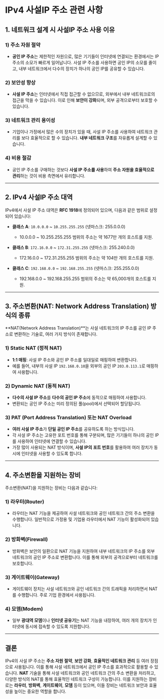 # IPv4 사설IP 주소 관련 사항

## 1. 네트워크 설계 시 사설IP 주소 사용 이유
### 1) **주소 자원 절약**
- **공인 IP 주소**는 제한적인 자원으로, 많은 기기들이 인터넷에 연결되는 환경에서는 IP 주소의 소모가 빠르게 일어납니다. 사설 IP 주소를 사용하면 공인 IP의 소모를 줄이고, 내부 네트워크에서 다수의 장치가 하나의 공인 IP를 공유할 수 있습니다.

### 2) **보안성 향상**
- **사설 IP 주소**는 인터넷에서 직접 접근할 수 없으므로, 외부에서 내부 네트워크로의 접근을 막을 수 있습니다. 이로 인해 **보안이 강화**되며, 외부 공격으로부터 보호할 수 있습니다.

### 3) **네트워크 관리 용이성**
- 기업이나 가정에서 많은 수의 장치가 있을 때, 사설 IP 주소를 사용하여 네트워크 관리를 보다 효율적으로 할 수 있습니다. **내부 네트워크 구조**를 자유롭게 설계할 수 있습니다.

### 4) **비용 절감**
- 공인 IP 주소를 구매하는 것보다 **사설 IP 주소를 사용**하여 **주소 자원을 효율적으로 관리**하는 것이 비용 측면에서 유리합니다.

---

## 2. IPv4 사설IP 주소 대역
IPv4에서 사설 IP 주소 대역은 **RFC 1918**에 정의되어 있으며, 다음과 같은 범위로 설정되어 있습니다:

- **클래스 A**: `10.0.0.0` ~ `10.255.255.255` (넷마스크: 255.0.0.0)
  - 10.0.0.0 ~ 10.255.255.255 범위의 주소는 약 1677만 개의 호스트를 지원.
  
- **클래스 B**: `172.16.0.0` ~ `172.31.255.255` (넷마스크: 255.240.0.0)
  - 172.16.0.0 ~ 172.31.255.255 범위의 주소는 약 104만 개의 호스트를 지원.

- **클래스 C**: `192.168.0.0` ~ `192.168.255.255` (넷마스크: 255.255.0.0)
  - 192.168.0.0 ~ 192.168.255.255 범위의 주소는 약 65,000개의 호스트를 지원.

---

## 3. 주소변환(NAT: Network Address Translation) 방식의 종류
**NAT(Network Address Translation)**는 사설 네트워크의 IP 주소를 공인 IP 주소로 변환하는 기술로, 여러 가지 방식이 존재합니다.

### 1) **Static NAT (정적 NAT)**
- **1:1 매핑**: 사설 IP 주소와 공인 IP 주소를 일대일로 매핑하여 변환합니다. 
- 예를 들어, 내부의 사설 IP `192.168.0.10`을 외부의 공인 IP `203.0.113.1`로 매핑하여 사용합니다.
  
### 2) **Dynamic NAT (동적 NAT)**
- **다수의 사설 IP 주소**를 **다수의 공인 IP 주소**에 동적으로 매핑하여 사용합니다.
- 변환되는 공인 IP 주소는 미리 정의된 풀(pool)에서 선택되어 할당됩니다.

### 3) **PAT (Port Address Translation) 또는 NAT Overload**
- **여러 사설 IP 주소**가 **단일 공인 IP 주소**를 공유하도록 하는 방식입니다.
- 각 사설 IP 주소는 고유한 포트 번호를 통해 구분되며, 많은 기기들이 하나의 공인 IP를 사용하여 인터넷에 연결할 수 있습니다.
- 가장 많이 사용되는 NAT 방식이며, **사설 IP의 포트 번호**를 활용하여 여러 장치가 동시에 인터넷을 사용할 수 있도록 합니다.

---

## 4. 주소변환을 지원하는 장비
주소변환(NAT)을 지원하는 장비는 다음과 같습니다:

### 1) **라우터(Router)**
- 라우터는 NAT 기능을 제공하여 사설 네트워크와 공인 네트워크 간의 주소 변환을 수행합니다. 일반적으로 가정용 및 기업용 라우터에서 NAT 기능이 활성화되어 있습니다.

### 2) **방화벽(Firewall)**
- 방화벽은 보안의 일환으로 NAT 기능을 지원하여 내부 네트워크의 IP 주소를 외부 네트워크의 공인 IP 주소로 변환합니다. 이를 통해 외부의 공격으로부터 네트워크를 보호합니다.

### 3) **게이트웨이(Gateway)**
- 게이트웨이 장치는 사설 네트워크와 공인 네트워크 간의 트래픽을 처리하면서 NAT를 수행합니다. 주로 기업 환경에서 사용됩니다.

### 4) **모뎀(Modem)**
- 일부 **광대역 모뎀**이나 **인터넷 공유기**는 NAT 기능을 내장하여, 여러 개의 장치가 인터넷에 동시에 접속할 수 있도록 지원합니다.

---

## 결론
IPv4의 사설 IP 주소는 **주소 자원 절약**, **보안 강화**, **효율적인 네트워크 관리** 등 여러 장점으로 사용됩니다. 이를 통해 사설 네트워크에서 공인 IP 주소를 효과적으로 활용할 수 있습니다. **NAT** 기술을 통해 사설 네트워크와 공인 네트워크 간의 주소 변환을 처리하고, 다양한 방식의 NAT를 통해 효율적인 네트워크 구성이 가능합니다. 이를 지원하는 장비로는 **라우터**, **방화벽**, **게이트웨이**, **모뎀** 등이 있으며, 이들 장비는 네트워크 보안과 효율성을 높이는 중요한 역할을 합니다.
